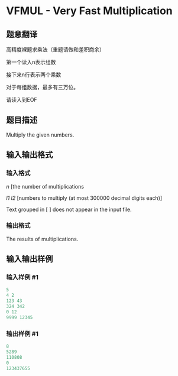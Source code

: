 # VFMUL - Very Fast Multiplication

## 题意翻译

高精度裸题求乘法（重题请做和差积商余）

第一个读入n表示组数

接下来n行表示两个乘数

对于每组数据，最多有三万位。

请读入到EOF

## 题目描述

Multiply the given numbers.

## 输入输出格式

### 输入格式

_n_ \[the number of multiplications 

_l1 l2_ \[numbers to multiply (at most 300000 decimal digits each)\]

Text grouped in \[ \] does not appear in the input file.

### 输出格式

The results of multiplications.

## 输入输出样例

### 输入样例 #1

```cpp
5
4 2
123 43
324 342
0 12
9999 12345
```


### 输出样例 #1

```cpp
8
5289
110808
0
123437655
```


